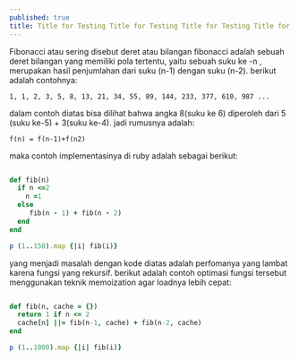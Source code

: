 ```yaml
---
published: true
title: Title for Testing Title for Testing Title for Testing Title for Testing Title for Testing Title for Testing
---
```


 Fibonacci atau sering disebut deret atau bilangan fibonacci adalah sebuah deret bilangan yang memiliki pola tertentu, yaitu sebuah suku ke -n , merupakan hasil penjumlahan dari suku (n-1) dengan suku (n-2). berikut adalah contohnya:

```
1, 1, 2, 3, 5, 8, 13, 21, 34, 55, 89, 144, 233, 377, 610, 987 ...
```

dalam contoh diatas bisa dilihat bahwa angka 8(suku ke 6) diperoleh dari 5 (suku ke-5) + 3(suku ke-4). jadi rumusnya adalah:

```
f(n) = f(n-1)+f(n2)
```

maka contoh implementasinya di ruby adalah sebagai berikut:

```ruby

def fib(n)
  if n <=2
    n =1
  else
     fib(n - 1) + fib(n - 2)
  end
end

p (1..150).map {|i| fib(i)} 

```

yang menjadi masalah dengan kode diatas adalah perfomanya yang lambat karena fungsi yang rekursif. berikut adalah contoh optimasi fungsi tersebut menggunakan teknik memoization agar loadnya lebih cepat:

```ruby

def fib(n, cache = {})
  return 1 if n <= 2
  cache[n] ||= fib(n-1, cache) + fib(n-2, cache)
end

p (1..1000).map {|i| fib(i)}

```
